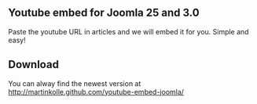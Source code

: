 Youtube embed for Joomla 25 and 3.0
----

Paste the youtube URL in articles and we will embed it for you. Simple and easy!

Download
----
You can alway find the newest version at http://martinkolle.github.com/youtube-embed-joomla/

